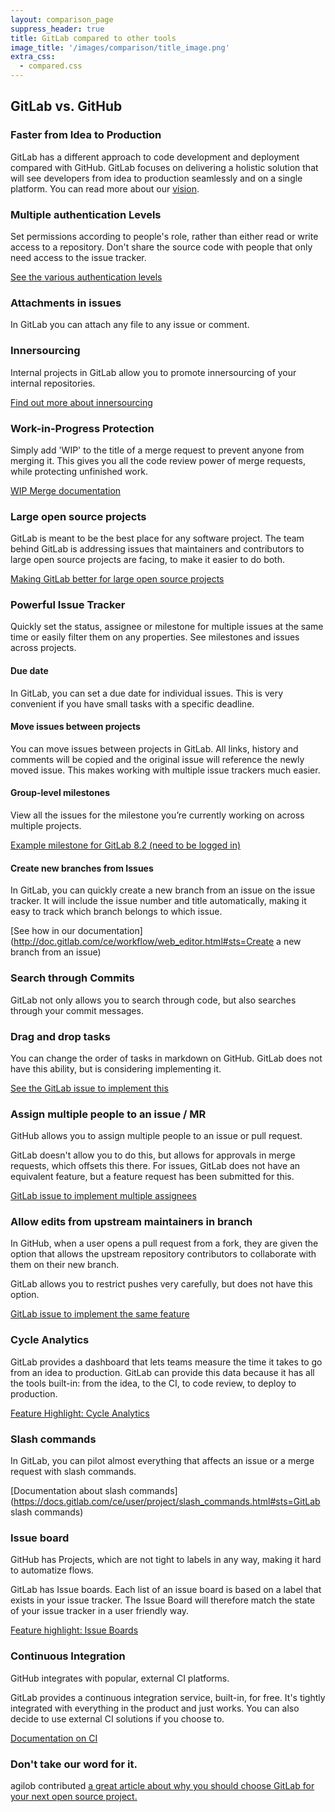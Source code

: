```yaml
---
layout: comparison_page
suppress_header: true
title: GitLab compared to other tools
image_title: '/images/comparison/title_image.png'
extra_css:
  - compared.css
---
```


## GitLab vs. GitHub

### Faster from Idea to Production
GitLab has a different approach to code development and deployment compared with GitHub. GitLab focuses on delivering a holistic solution that will see developers from idea to production seamlessly and on a single platform. You can read more about our [vision](https://about.gitlab.com/direction/#vision).

### Multiple authentication Levels
Set permissions according to people's role, rather than either read or write access to a repository. Don't share the source code with people that only need access to the issue tracker.

[See the various authentication levels](http://doc.gitlab.com/ce/permissions/permissions.html)

### Attachments in issues
In GitLab you can attach any file to any issue or comment.

### Innersourcing
Internal projects in GitLab allow you to promote innersourcing of your internal repositories.

[Find out more about innersourcing](https://about.gitlab.com/2014/09/05/innersourcing-using-the-open-source-workflow-to-improve-collaboration-within-an-organization/)

### Work-in-Progress Protection
Simply add 'WIP' to the title of a merge request to prevent anyone from merging it. This gives you all the code review power of merge requests, while protecting unfinished work.

[WIP Merge documentation](http://doc.gitlab.com/ce/workflow/wip_merge_requests.html)

### Large open source projects
GitLab is meant to be the best place for any software project. The team behind GitLab is addressing issues that maintainers and contributors to large open source projects are facing, to make it easier to do both.

[Making GitLab better for large open source projects](https://about.gitlab.com/2016/01/15/making-gitlab-better-for-large-open-source-projects/)

### Powerful Issue Tracker
Quickly set the status, assignee or milestone for multiple issues at the same time or easily filter them on any properties. See milestones and issues across projects.

#### Due date
In GitLab, you can set a due date for individual issues. This is very convenient if you have small tasks with a specific deadline.

#### Move issues between projects
You can move issues between projects in GitLab. All links, history and comments
will be copied and the original issue will reference the newly moved issue.
This makes working with multiple issue trackers much easier.

#### Group-level milestones
View all the issues for the milestone you’re currently working on across multiple projects.

[Example milestone for GitLab 8.2 (need to be logged in)](https://gitlab.com/groups/gitlab-org/milestones/8-2?title=8.2)

#### Create new branches from Issues
In GitLab, you can quickly create a new branch from an issue on the issue
tracker. It will include the issue number and title automatically, making it easy to track which branch belongs to which issue.

[See how in our documentation](http://doc.gitlab.com/ce/workflow/web_editor.html#sts=Create a new branch from an issue)

### Search through Commits

GitLab not only allows you to search through code, but also searches through your commit messages.

### Drag and drop tasks
You can change the order of tasks in markdown on GitHub.
GitLab does not have this ability, but is considering implementing it.

[See the GitLab issue to implement this](https://gitlab.com/gitlab-org/gitlab-ce/issues/18003)

### Assign multiple people to an issue / MR

GitHub allows you to assign multiple people to an issue or pull request.

GitLab doesn't allow you to do this, but allows for approvals in merge requests,
which offsets this there. For issues, GitLab does not have an
equivalent feature, but a feature request has been submitted for this.

[GitLab issue to implement multiple assignees](https://gitlab.com/gitlab-org/gitlab-ce/issues/13386)

### Allow edits from upstream maintainers in branch

In GitHub, when a user opens a pull request from a fork, they are given the
option that allows the upstream repository contributors to collaborate with
them on their new branch.

GitLab allows you to restrict pushes very carefully, but does not have this option.

[GitLab issue to implement the same feature](https://gitlab.com/gitlab-org/gitlab-ce/issues/21975)

### Cycle Analytics
GitLab provides a dashboard that lets teams measure the time it takes to go from an idea to production. GitLab can provide this data because it has all the tools built-in: from the idea, to the CI, to code review, to deploy to production.

[Feature Highlight: Cycle Analytics](https://about.gitlab.com/2016/09/21/cycle-analytics-feature-highlight/)

### Slash commands

In GitLab, you can pilot almost everything that affects an issue or a merge
request with slash commands.

[Documentation about slash commands](https://docs.gitlab.com/ce/user/project/slash_commands.html#sts=GitLab slash commands)

### Issue board

GitHub has Projects, which are not tight to labels in any way, making it hard to automatize
flows.

GitLab has Issue boards. Each list of an issue board is based on a label that exists in your
issue tracker. The Issue Board will therefore match the state of your issue tracker in a
user friendly way.

[Feature highlight: Issue Boards](https://about.gitlab.com/2016/08/22/announcing-the-gitlab-issue-board/)

### Continuous Integration

GitHub integrates with popular, external CI platforms.

GitLab provides a continuous integration service, built-in, for free. It's tightly integrated
with everything in the product and just works. You can also decide to use external CI solutions
if you choose to.

[Documentation on CI](https://docs.gitlab.com/ce/ci/quick_start/README.html)

### Don't take our word for it.
agilob contributed [a great article about why you should choose GitLab for your next open source project.](https://b.agilob.net/choose-gitlab-for-your-next-project/)
